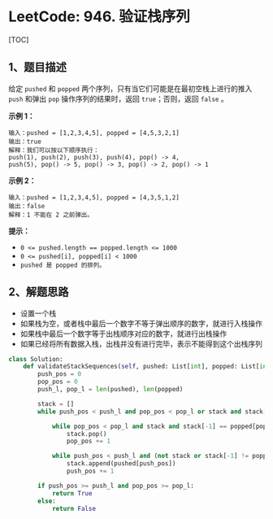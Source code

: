 # LeetCode: 946. 验证栈序列

[TOC]

## 1、题目描述

给定 `pushed` 和 `popped` 两个序列，只有当它们可能是在最初空栈上进行的推入 `push` 和弹出 `pop` 操作序列的结果时，返回 `true`；否则，返回 `false` 。

 

**示例 1：**

```
输入：pushed = [1,2,3,4,5], popped = [4,5,3,2,1]
输出：true
解释：我们可以按以下顺序执行：
push(1), push(2), push(3), push(4), pop() -> 4,
push(5), pop() -> 5, pop() -> 3, pop() -> 2, pop() -> 1
```


**示例 2：**

```
输入：pushed = [1,2,3,4,5], popped = [4,3,5,1,2]
输出：false
解释：1 不能在 2 之前弹出。
```

**提示：**

- `0 <= pushed.length == popped.length <= 1000`
- `0 <= pushed[i], popped[i] < 1000`
- `pushed 是 popped 的排列。`



## 2、解题思路

- 设置一个栈
- 如果栈为空，或者栈中最后一个数字不等于弹出顺序的数字，就进行入栈操作
- 如果栈中最后一个数字等于出栈顺序对应的数字，就进行出栈操作
- 如果已经将所有数据入栈，出栈并没有进行完毕，表示不能得到这个出栈序列



```python
class Solution:
    def validateStackSequences(self, pushed: List[int], popped: List[int]) -> bool:
        push_pos = 0
        pop_pos = 0
        push_l, pop_l = len(pushed), len(popped)

        stack = []
        while push_pos < push_l and pop_pos < pop_l or stack and stack[-1] == popped[pop_pos]:

            while pop_pos < pop_l and stack and stack[-1] == popped[pop_pos]:
                stack.pop()
                pop_pos += 1

            while push_pos < push_l and (not stack or stack[-1] != popped[pop_pos]):
                stack.append(pushed[push_pos])
                push_pos += 1

        if push_pos >= push_l and pop_pos >= pop_l:
            return True
        else:
            return False
```

